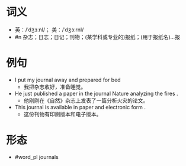 # 词义
- 英：/ˈdʒɜːnl/； 美：/ˈdʒɜːrnl/
- #n 杂志；日志；日记；刊物；(某学科或专业的)报纸；(用于报纸名)…报
# 例句
- I put my journal away and prepared for bed
	- 我把杂志收好，准备睡觉。
- He just published a paper in the journal Nature analyzing the fires .
	- 他刚刚在《自然》杂志上发表了一篇分析火灾的论文。
- This journal is available in paper and electronic form .
	- 这份刊物有印刷版本和电子版本。
# 形态
- #word_pl journals
